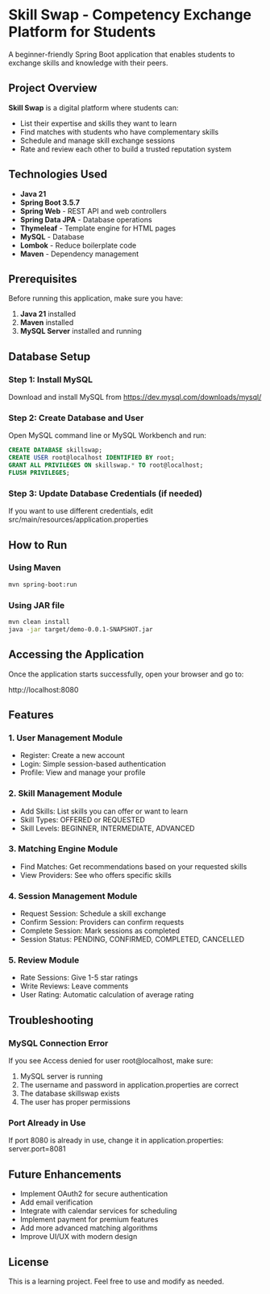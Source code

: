 # Skill Swap - Competency Exchange Platform for Students

A beginner-friendly Spring Boot application that enables students to exchange skills and knowledge with their peers.

## Project Overview

**Skill Swap** is a digital platform where students can:
- List their expertise and skills they want to learn
- Find matches with students who have complementary skills
- Schedule and manage skill exchange sessions
- Rate and review each other to build a trusted reputation system

## Technologies Used

- **Java 21**
- **Spring Boot 3.5.7**
- **Spring Web** - REST API and web controllers
- **Spring Data JPA** - Database operations
- **Thymeleaf** - Template engine for HTML pages
- **MySQL** - Database
- **Lombok** - Reduce boilerplate code
- **Maven** - Dependency management

## Prerequisites

Before running this application, make sure you have:

1. **Java 21** installed
2. **Maven** installed
3. **MySQL Server** installed and running

## Database Setup

### Step 1: Install MySQL

Download and install MySQL from https://dev.mysql.com/downloads/mysql/

### Step 2: Create Database and User

Open MySQL command line or MySQL Workbench and run:

```sql
CREATE DATABASE skillswap;
CREATE USER root@localhost IDENTIFIED BY root;
GRANT ALL PRIVILEGES ON skillswap.* TO root@localhost;
FLUSH PRIVILEGES;
```

### Step 3: Update Database Credentials (if needed)

If you want to use different credentials, edit src/main/resources/application.properties

## How to Run

### Using Maven

```bash
mvn spring-boot:run
```

### Using JAR file

```bash
mvn clean install
java -jar target/demo-0.0.1-SNAPSHOT.jar
```

## Accessing the Application

Once the application starts successfully, open your browser and go to:

http://localhost:8080

## Features

### 1. User Management Module
- Register: Create a new account
- Login: Simple session-based authentication
- Profile: View and manage your profile

### 2. Skill Management Module
- Add Skills: List skills you can offer or want to learn
- Skill Types: OFFERED or REQUESTED
- Skill Levels: BEGINNER, INTERMEDIATE, ADVANCED

### 3. Matching Engine Module
- Find Matches: Get recommendations based on your requested skills
- View Providers: See who offers specific skills

### 4. Session Management Module
- Request Session: Schedule a skill exchange
- Confirm Session: Providers can confirm requests
- Complete Session: Mark sessions as completed
- Session Status: PENDING, CONFIRMED, COMPLETED, CANCELLED

### 5. Review Module
- Rate Sessions: Give 1-5 star ratings
- Write Reviews: Leave comments
- User Rating: Automatic calculation of average rating

## Troubleshooting

### MySQL Connection Error

If you see Access denied for user root@localhost, make sure:
1. MySQL server is running
2. The username and password in application.properties are correct
3. The database skillswap exists
4. The user has proper permissions

### Port Already in Use

If port 8080 is already in use, change it in application.properties:
server.port=8081

## Future Enhancements

- Implement OAuth2 for secure authentication
- Add email verification
- Integrate with calendar services for scheduling
- Implement payment for premium features
- Add more advanced matching algorithms
- Improve UI/UX with modern design

## License

This is a learning project. Feel free to use and modify as needed.

